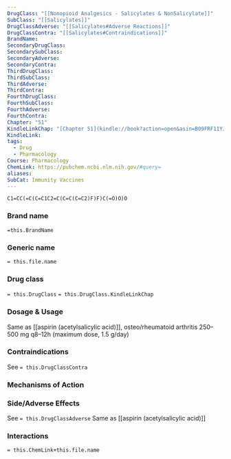 ```yaml
---
DrugClass: "[[Nonopioid Analgesics - Salicylates & NonSalicylate]]"
SubClass: "[[Salicylates]]"
DrugClassAdverse: "[[Salicylates#Adverse Reactions]]"
DrugClassContra: "[[Salicylates#Contraindications]]"
BrandName: 
SecondaryDrugClass: 
SecondarySubClass: 
SecondaryAdverse: 
SecondaryContra: 
ThirdDrugClass: 
ThirdSubClass: 
ThirdAdverse: 
ThirdContra: 
FourthDrugClass: 
FourthSubClass: 
FourthAdverse: 
FourthContra: 
Chapter: "51"
KindleLinkChap: "[Chapter 51](kindle://book?action=open&asin=B09FRF11YJ&location=30282)"
KindleLink: 
tags:
  - Drug
  - Pharmacology
Course: Pharmacology
ChemLink: https://pubchem.ncbi.nlm.nih.gov/#query=
aliases: 
SubCat: Immunity Vaccines
---
```

```smiles
C1=CC(=C(C=C1C2=C(C=C(C=C2)F)F)C(=O)O)O
```

### Brand name
`=this.BrandName`

### Generic name
`= this.file.name`

### Drug class 
`= this.DrugClass`
	`= this.DrugClass.KindleLinkChap`

### Dosage & Usage
Same as [[aspirin (acetylsalicylic acid)]], osteo/rheumatoid arthritis
250–500 mg q8–12h (maximum dose, 1.5 g/day)

### Contraindications
See `= this.DrugClassContra`

### Mechanisms of Action


### Side/Adverse Effects
See `= this.DrugClassAdverse`
Same as [[aspirin (acetylsalicylic acid)]]

### Interactions

`= this.ChemLink+this.file.name`

